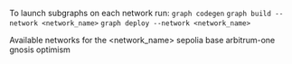 To launch subgraphs on each network run:
`graph codegen`
`graph build --network <network_name>`
`graph deploy --network <network_name>`

Available networks for the <network_name>
sepolia
base
arbitrum-one
gnosis
optimism

